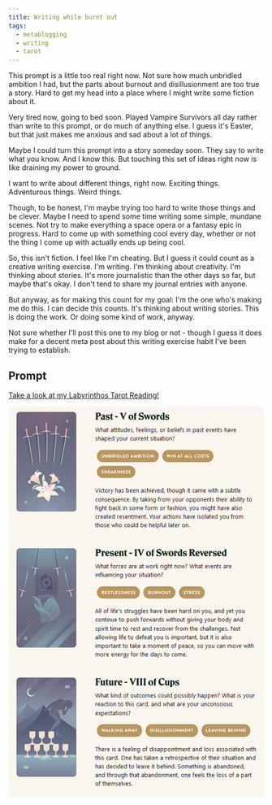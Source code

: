 ```yaml
---
title: Writing while burnt out
tags:
  - metablogging
  - writing
  - tarot
---
```


This prompt is a little too real right now. Not sure how much unbridled ambition I had, but the parts about burnout and disillusionment are too true a story. Hard to get my head into a place where I might write some fiction about it.

Very tired now, going to bed soon. Played Vampire Survivors all day rather than write to this prompt, or do much of anything else. I guess it's Easter, but that just makes me anxious and sad about a lot of things.

Maybe I could turn this prompt into a story someday soon. They say to write what you know. And I know this. But touching this set of ideas right now is like draining my power to ground.

I want to write about different things, right now. Exciting things. Adventurous things. Weird things.

Though, to be honest, I'm maybe trying too hard to write those things and be clever. Maybe I need to spend some time writing some simple, mundane scenes. Not try to make everything a space opera or a fantasy epic in progress. Hard to come up with something cool every day, whether or not the thing I come up with actually ends up being cool.

So, this isn't fiction. I feel like I'm cheating. But I guess it could count as a creative writing exercise. I'm writing. I'm thinking about creativity. I'm thinking about stories. It's more journalistic than the other days so far, but maybe that's okay. I don't tend to share my journal entries with anyone.

But anyway, as for making this count for my goal: I'm the one who's making me do this. I can decide this counts. It's thinking about writing stories. This is doing the work. Or doing some kind of work, anyway.

Not sure whether I'll post this one to my blog or not - though I guess it does make for a decent meta post about this writing exercise habit I've been trying to establish.

## Prompt

[Take a look at my Labyrinthos Tarot Reading!](https://app.labyrinthos.co/reading/ppf/SSTRWS/54,-53,43)

![](20220417224146.png)
